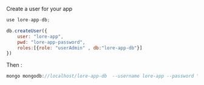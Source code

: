 Create a user for your app

```javascript
use lore-app-db;

db.createUser({
    user: "lore-app",
    pwd: "lore-app-password",
    roles:[{role: "userAdmin" , db:"lore-app-db"}]
})

```

Then :

```javascript
mongo mongodb://localhost/lore-app-db  --username lore-app --password "lore-app-password"
```